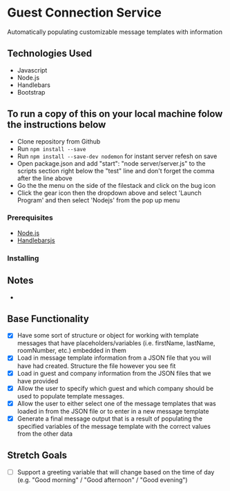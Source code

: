 # Guest Connection Service

Automatically populating customizable message templates with information

## Technologies Used

* Javascript
* Node.js
* Handlebars
* Bootstrap

## To run a copy of this on your local machine folow the instructions below

* Clone repository from Github
* Run ```npm install --save```
* Run ```npm install --save-dev nodemon``` for instant server refesh on save
* Open package.json and add "start": "node server/server.js" to the scripts section right below the    "test" line and don't forget the comma after the line above
* Go the the menu on the side of the filestack and click on the bug icon
* Click the gear icon then the  dropdown above and select 'Launch Program' and then select 'Nodejs' from the pop up menu 

### Prerequisites

- [Node.js](https://nodejs.org/en/)
- [Handlebarsjs](https://handlebarsjs.com/)

### Installing

## Notes
* 

## Base Functionality
- [x] Have some sort of structure or object for working with template messages that have placeholders/variables (i.e. firstName, lastName, roomNumber, etc.) embedded in them
- [x] Load in message template information from a JSON file that you will have had created. Structure the file however you see fit
- [x] Load in guest and company information from the JSON files that we have provided
- [x] Allow the user to specify which guest and which company should be used to populate template messages.
- [x] Allow the user to either select one of the message templates that was loaded in from the JSON file or to enter in a new message
      template
- [x] Generate a final message output that is a result of populating the specified variables of the message template with the correct values
      from the other data

## Stretch Goals
- [ ] Support a greeting variable that will change based on the time of day (e.g. "Good morning" / "Good afternoon" / "Good evening")
